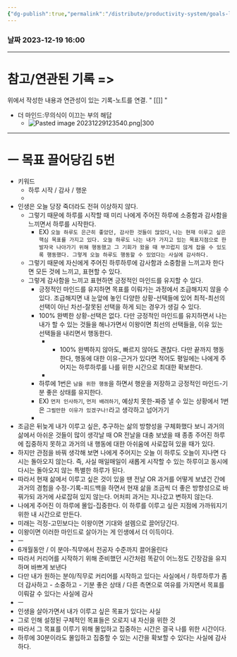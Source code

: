 ```yaml
---
{"dg-publish":true,"permalink":"/distribute/productivity-system/goals-law-of-attraction-table-of-contents/","tags":["목표-끌어당김법칙-마인드세팅","생산성-시스템"],"noteIcon":""}
---
```


### 날짜 2023-12-19 16:00

-------------------------------
# 참고/연관된 기록 =>
위에서 작성한 내용과 연관성이 있는 기록-노트를 연결.
" [[]] "
- 더 마인드:무의식이 이끄는 부의 해답
	- ![Pasted image 20231229123540.png|300](/img/user/%EC%B2%A8%EB%B6%80%ED%8C%8C%EC%9D%BC/Pasted%20image%2020231229123540.png)




----
# ㅡ 목표 끌어당김 5번
- 키워드
	- 하루 시작 / 감사 / 행운 
	- 
- 인생은 오늘 당장 죽더라도 전혀 이상하지 않다. 
	- 그렇기 때문에 하루를 시작할 때 미리 나에게 주어진 하루에 소중함과 감사함을 느끼면서 하루를 시작한다.
		- EX) `오늘 하루도 은근히 좋았던, 감사한 것들이 많았다`, `나는 현재 이루고 싶은 핵심 목표를 가지고 있다. 오늘 하루도 나는 내가 가지고 있는 목표지점으로 한 발자국 나아가기 위해 행동했고 그 기회가 왔을 때 부끄럽지 않게 잡을 수 있도록 행동했다. 그렇게 오늘 하루도 행동할 수 있었다는 사실에 감사하다.`
	- 그렇기 때문에 자신에게 주어진 하루하루에 감사함과 소중함을 느끼고자 한다면 모든 것에 느끼고, 표현할 수 있다. 
	- 그렇게 감사함을 느끼고 표현하면 긍정적인 마인드를 유지할 수 있다. 
		- 긍정적인 마인드를 유지하면 목표를 이뤄가는 과정에서 조급해지지 않을 수 있다. 조급해지면 내 눈앞에 놓인 다양한 상황-선택들에 있어 최적-최선의 선택이 아닌 차선-잘못된 선택을 하게 되는 경우가 생길 수 있다. 
		- 100% 완벽한 상황-선택은 없다. 다만 긍정적인 마인드를 유지하면서 나는 내가 할 수 있는 것들을 해나가면서 이왕이면 최선의 선택들을, 이유 있는 선택들을 내리면서 행동한다.
			- + 100% 완벽하지 않아도, 빠르지 않아도 괜찮다. 다만 끝까지 행동한다, 행동에 대한 이유-근거가 있다면 적어도 평일에는 나에게 주어지는 하루하루를 나를 위한 시간으로 최대한 확보한다.
			- 
		- 하루에 1번은 `남을 위한 행동`을 하면서 행운을 저장하고 긍정적인 마인드-기분 좋은 상태를 유지한다.
		- EX) `먼저 인사하기`, `먼저 배려하기`, 예상치 못한-짜증 낼 수 있는 상황에서 1번은 `그럴만한 이유가 있겠구나!`라고 생각하고 넘어가기
		- 
- 조금은 뒤늦게 내가 이루고 싶은, 추구하는 삶의 방향성을 구체화했다 보니 과거의 삶에서 아쉬운 것들이 많이 생각날 때 OR 전날을 대충 보냈을 때 종종 주어진 하루에 집중하지 못하고 과거의 내 행동에 대한 아쉬움에 사로잡혀 있을 때가 있다.
- 하지만 관점을 바꿔 생각해 보면 나에게 주어지는 오늘 이 하루도 오늘이 지나면 다시는 돌아오지 않는다. 즉, 사실 매일매일이 새롭게 시작할 수 있는 하루이고 동시에 다시는 돌아오지 않는 특별한 하루가 된다.
- 따라서 현재 삶에서 이루고 싶은 것이 있을 땐 전날 OR 과거를 어떻게 보냈건 간에 과거의 경험을 수정-기록-피드백을 하면서 현재 삶을 조금씩 더 좋은 방향성으로 바꿔가되 과거에 사로잡혀 있지 않는다. 어처피 과거는 지나갔고 변하지 않는다. 
- 나에게 주어진 이 하루에 몰입-집중한다. 이 하루를 이루고 싶은 지점에 가까워지기 위한 내 시간으로 만든다.  
- 미래는 걱정-고민보다는 이왕이면 기대와 설렘으로 끌어당긴다.  
- 이왕이면 이러한 마인드로 살아가는 게 인생에서 더 이득이다.
- ㅡ
- 6개월동안 / 이 분야-직무에서 전공자 수준까지 끌어올린다
- 따라서 커리어를 시작하기 위해 준비했던 시간처럼 똑같이 어느정도 긴장감을 유지하며 바쁘게 보낸다
- 다만 내가 원하는 분야/직무로 커리어를 시작하고 있다는 사실에서 / 하루하루가 좀 더 감사하고 - 소중하고 - 기분 좋은 상태 / 다른 측면으로 여유를 가지면서 목표를 이뤄갈 수 있다는 사실에 감사
- ㅡ
- 인생을 살아가면서 내가 이루고 싶은 목표가 있다는 사실
- 그로 인해 설정된 구체적인 목표들은 오로지 내 자신을 위한 것
- 따라서 그 목표를 이루기 위해 몰입하고 집중하는 시간은 결국 나를 위한 시간이다. 
- 하루에 30분이라도 몰입하고 집중할 수 있는 시간을 확보할 수 있다는 사실에 감사하다.

